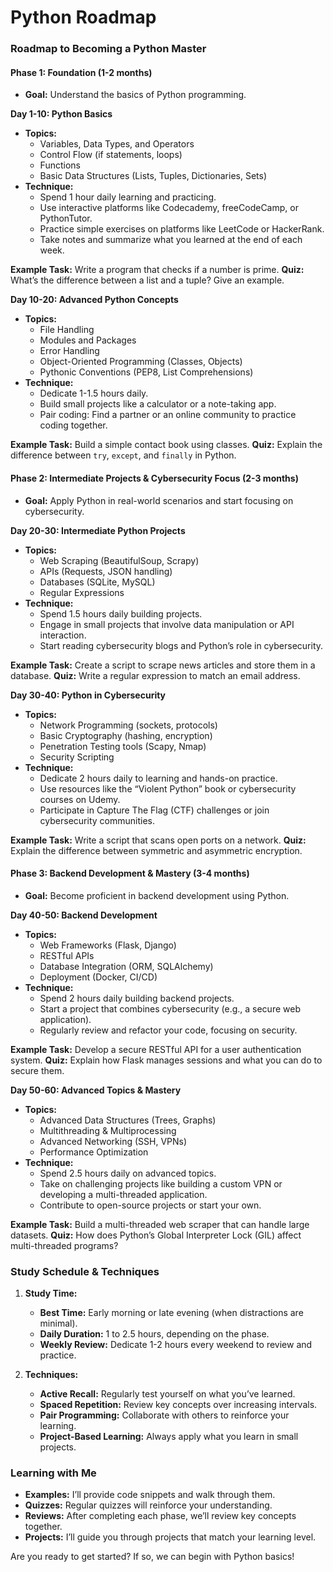 # Python Roadmap

### Roadmap to Becoming a Python Master

#### **Phase 1: Foundation (1-2 months)**
- **Goal:** Understand the basics of Python programming.

**Day 1-10: Python Basics**
- **Topics:**
  - Variables, Data Types, and Operators
  - Control Flow (if statements, loops)
  - Functions
  - Basic Data Structures (Lists, Tuples, Dictionaries, Sets)
- **Technique:**
  - Spend 1 hour daily learning and practicing.
  - Use interactive platforms like Codecademy, freeCodeCamp, or PythonTutor.
  - Practice simple exercises on platforms like LeetCode or HackerRank.
  - Take notes and summarize what you learned at the end of each week.

**Example Task:** Write a program that checks if a number is prime.
**Quiz:** What’s the difference between a list and a tuple? Give an example.

**Day 10-20: Advanced Python Concepts**
- **Topics:**
  - File Handling
  - Modules and Packages
  - Error Handling
  - Object-Oriented Programming (Classes, Objects)
  - Pythonic Conventions (PEP8, List Comprehensions)
- **Technique:**
  - Dedicate 1-1.5 hours daily.
  - Build small projects like a calculator or a note-taking app.
  - Pair coding: Find a partner or an online community to practice coding together.

**Example Task:** Build a simple contact book using classes.
**Quiz:** Explain the difference between `try`, `except`, and `finally` in Python.

#### **Phase 2: Intermediate Projects & Cybersecurity Focus (2-3 months)**
- **Goal:** Apply Python in real-world scenarios and start focusing on cybersecurity.

**Day 20-30: Intermediate Python Projects**
- **Topics:**
  - Web Scraping (BeautifulSoup, Scrapy)
  - APIs (Requests, JSON handling)
  - Databases (SQLite, MySQL)
  - Regular Expressions
- **Technique:**
  - Spend 1.5 hours daily building projects.
  - Engage in small projects that involve data manipulation or API interaction.
  - Start reading cybersecurity blogs and Python’s role in cybersecurity.

**Example Task:** Create a script to scrape news articles and store them in a database.
**Quiz:** Write a regular expression to match an email address.

**Day 30-40: Python in Cybersecurity**
- **Topics:**
  - Network Programming (sockets, protocols)
  - Basic Cryptography (hashing, encryption)
  - Penetration Testing tools (Scapy, Nmap)
  - Security Scripting
- **Technique:**
  - Dedicate 2 hours daily to learning and hands-on practice.
  - Use resources like the “Violent Python” book or cybersecurity courses on Udemy.
  - Participate in Capture The Flag (CTF) challenges or join cybersecurity communities.

**Example Task:** Write a script that scans open ports on a network.
**Quiz:** Explain the difference between symmetric and asymmetric encryption.

#### **Phase 3: Backend Development & Mastery (3-4 months)**
- **Goal:** Become proficient in backend development using Python.

**Day 40-50: Backend Development**
- **Topics:**
  - Web Frameworks (Flask, Django)
  - RESTful APIs
  - Database Integration (ORM, SQLAlchemy)
  - Deployment (Docker, CI/CD)
- **Technique:**
  - Spend 2 hours daily building backend projects.
  - Start a project that combines cybersecurity (e.g., a secure web application).
  - Regularly review and refactor your code, focusing on security.

**Example Task:** Develop a secure RESTful API for a user authentication system.
**Quiz:** Explain how Flask manages sessions and what you can do to secure them.

**Day 50-60: Advanced Topics & Mastery**
- **Topics:**
  - Advanced Data Structures (Trees, Graphs)
  - Multithreading & Multiprocessing
  - Advanced Networking (SSH, VPNs)
  - Performance Optimization
- **Technique:**
  - Spend 2.5 hours daily on advanced topics.
  - Take on challenging projects like building a custom VPN or developing a multi-threaded application.
  - Contribute to open-source projects or start your own.

**Example Task:** Build a multi-threaded web scraper that can handle large datasets.
**Quiz:** How does Python’s Global Interpreter Lock (GIL) affect multi-threaded programs?

### Study Schedule & Techniques

1. **Study Time:** 
   - **Best Time:** Early morning or late evening (when distractions are minimal).
   - **Daily Duration:** 1 to 2.5 hours, depending on the phase.
   - **Weekly Review:** Dedicate 1-2 hours every weekend to review and practice.

2. **Techniques:**
   - **Active Recall:** Regularly test yourself on what you’ve learned.
   - **Spaced Repetition:** Review key concepts over increasing intervals.
   - **Pair Programming:** Collaborate with others to reinforce your learning.
   - **Project-Based Learning:** Always apply what you learn in small projects.

### Learning with Me

- **Examples:** I’ll provide code snippets and walk through them.
- **Quizzes:** Regular quizzes will reinforce your understanding.
- **Reviews:** After completing each phase, we’ll review key concepts together.
- **Projects:** I’ll guide you through projects that match your learning level.

Are you ready to get started? If so, we can begin with Python basics!

